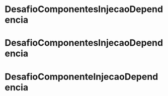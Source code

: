 # DesafioComponentesInjecaoDependencia
# DesafioComponentesInjecaoDependencia
# DesafioComponenteInjecaoDependencia
